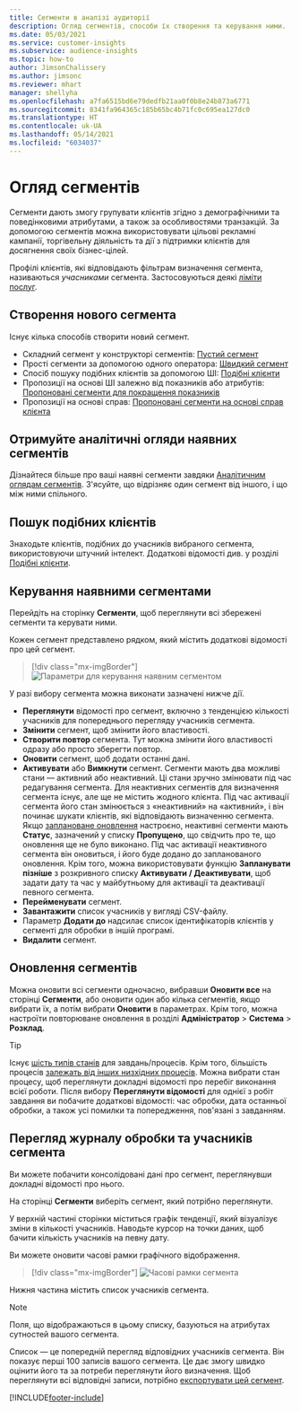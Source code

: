 ```yaml
---
title: Сегменти в аналізі аудиторії
description: Огляд сегментів, способи їх створення та керування ними.
ms.date: 05/03/2021
ms.service: customer-insights
ms.subservice: audience-insights
ms.topic: how-to
author: JimsonChalissery
ms.author: jimsonc
ms.reviewer: mhart
manager: shellyha
ms.openlocfilehash: a7fa6515bd6e79dedfb21aa0f0b8e24b873a6771
ms.sourcegitcommit: 8341fa964365c185b65bc4b71fc0c695ea127dc0
ms.translationtype: HT
ms.contentlocale: uk-UA
ms.lasthandoff: 05/14/2021
ms.locfileid: "6034037"
---
```

# <a name="segments-overview"></a>Огляд сегментів

Сегменти дають змогу групувати клієнтів згідно з демографічними та поведінковими атрибутами, а також за особливостями транзакцій. За допомогою сегментів можна використовувати цільові рекламні кампанії, торгівельну діяльність та дії з підтримки клієнтів для досягнення своїх бізнес-цілей.

Профілі клієнтів, які відповідають фільтрам визначення сегмента, називаються *учасниками* сегмента. Застосовуються деякі [ліміти послуг](service-limits.md).

## <a name="create-a-new-segment"></a>Створення нового сегмента

Існує кілька способів створити новий сегмент. 

- Складний сегмент у конструкторі сегментів: [Пустий сегмент](segment-builder.md#create-a-new-segment)
- Прості сегменти за допомогою одного оператора: [Швидкий сегмент](segment-builder.md#quick-segments)
- Спосіб пошуку подібних клієнтів за допомогою ШІ: [Подібні клієнти](find-similar-customer-segments.md)
- Пропозиції на основі ШІ залежно від показників або атрибутів: [Пропоновані сегменти для покращення показників](suggested-segments.md)
- Пропозиції на основі справ: [Пропоновані сегменти на основі справ клієнта](suggested-segments-activity.md)

## <a name="get-insights-on-existing-segments"></a>Отримуйте аналітичні огляди наявних сегментів

Дізнайтеся більше про ваші наявні сегменти завдяки [Аналітичним оглядам сегментів](segment-insights.md). З'ясуйте, що відрізняє один сегмент від іншого, і що між ними спільного.

## <a name="find-similar-customers"></a>Пошук подібних клієнтів

Знаходьте клієнтів, подібних до учасників вибраного сегмента, використовуючи штучний інтелект. Додаткові відомості див. у розділі [Подібні клієнти](find-similar-customer-segments.md).

## <a name="manage-existing-segments"></a>Керування наявними сегментами

Перейдіть на сторінку **Сегменти**, щоб переглянути всі збережені сегменти та керувати ними.

Кожен сегмент представлено рядком, який містить додаткові відомості про цей сегмент.

> [!div class="mx-imgBorder"]
> ![Параметри для керування наявним сегментом](media/segments-selected-segment.png "Параметри для керування наявним сегментом")

У разі вибору сегмента можна виконати зазначені нижче дії.

- **Переглянути** відомості про сегмент, включно з тенденцією кількості учасників для попереднього перегляду учасників сегмента.
- **Змінити** сегмент, щоб змінити його властивості.
- **Створити повтор** сегмента. Тут можна змінити його властивості одразу або просто зберегти повтор.
- **Оновити** сегмент, щоб додати останні дані.
- **Активувати** або **Вимкнути** сегмент. Сегменти мають два можливі стани — активний або неактивний. Ці стани зручно змінювати під час редагування сегмента. Для неактивних сегментів для визначення сегмента існує, але ще не містить жодного клієнта. Під час активації сегмента його стан змінюється з «неактивний» на «активний», і він починає шукати клієнтів, які відповідають визначенню сегмента. Якщо [заплановане оновлення](system.md#schedule-tab) настроєно, неактивні сегменти мають **Статус**, зазначений у списку **Пропущено**, що свідчить про те, що оновлення ще не було виконано. Під час активації неактивного сегмента він оновиться, і його буде додано до запланованого оновлення.
  Крім того, можна використовувати функцію **Запланувати пізніше** з розкривного списку **Активувати / Деактивувати**, щоб задати дату та час у майбутньому для активації та деактивації певного сегмента.
- **Перейменувати** сегмент.
- **Завантажити** список учасників у вигляді CSV-файлу.
- Параметр **Додати до** надсилає список ідентифікаторів клієнтів у сегменті для обробки в іншій програмі.
- **Видалити** сегмент.

## <a name="refresh-segments"></a>Оновлення сегментів

Можна оновити всі сегменти одночасно, вибравши **Оновити все** на сторінці **Сегменти**, або оновити один або кілька сегментів, якщо вибрати їх, а потім вибрати **Оновити** в параметрах. Крім того, можна настроїти повторюване оновлення в розділі **Адміністратор** > **Система** > **Розклад**.

> [!TIP]
> Існує [шість типів станів](system.md#status-types) для завдань/процесів. Крім того, більшість процесів [залежать від інших низхідних процесів](system.md#refresh-policies). Можна вибрати стан процесу, щоб переглянути докладні відомості про перебіг виконання всієї роботи. Після вибору **Переглянути відомості** для однієї з робіт завдання ви побачите додаткові відомості: час обробки, дата останньої обробки, а також усі помилки та попередження, пов'язані з завданням.

## <a name="view-processing-history-and-segment-members"></a>Перегляд журналу обробки та учасників сегмента

Ви можете побачити консолідовані дані про сегмент, переглянувши докладні відомості про нього.

На сторінці **Сегменти** виберіть сегмент, який потрібно переглянути.

У верхній частині сторінки міститься графік тенденції, який візуалізує зміни в кількості учасників. Наводьте курсор на точки даних, щоб бачити кількість учасників на певну дату.

Ви можете оновити часові рамки графічного відображення.

> [!div class="mx-imgBorder"]
> ![Часові рамки сегмента](media/segment-time-range.png "Часові рамки сегмента")

Нижня частина містить список учасників сегмента.

> [!NOTE]
> Поля, що відображаються в цьому списку, базуються на атрибутах сутностей вашого сегмента.
>
>Список — це попередній перегляд відповідних учасників сегмента. Він показує перші 100 записів вашого сегмента. Це дає змогу швидко оцінити його та за потреби переглянути його визначення. Щоб переглянути всі відповідні записи, потрібно [експортувати цей сегмент](export-destinations.md).

[!INCLUDE[footer-include](../includes/footer-banner.md)] 
